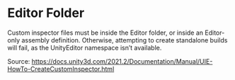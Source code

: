 # Editor Folder

Custom inspector files must be inside the Editor folder, or inside an
Editor-only assembly definition. Otherwise, attempting to create standalone
builds will fail, as the UnityEditor namespace isn’t available.

Source: <https://docs.unity3d.com/2021.2/Documentation/Manual/UIE-HowTo-CreateCustomInspector.html>
